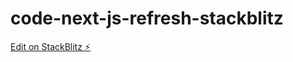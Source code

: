 # code-next-js-refresh-stackblitz

[Edit on StackBlitz ⚡️](https://stackblitz.com/edit/code-next-js-refresh-yohnnn)